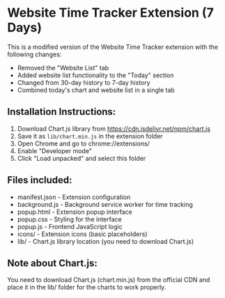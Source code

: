 # Website Time Tracker Extension (7 Days)

This is a modified version of the Website Time Tracker extension with the following changes:
- Removed the "Website List" tab
- Added website list functionality to the "Today" section
- Changed from 30-day history to 7-day history
- Combined today's chart and website list in a single tab

## Installation Instructions:

1. Download Chart.js library from https://cdn.jsdelivr.net/npm/chart.js
2. Save it as `lib/chart.min.js` in the extension folder
3. Open Chrome and go to chrome://extensions/
4. Enable "Developer mode"
5. Click "Load unpacked" and select this folder

## Files included:
- manifest.json - Extension configuration
- background.js - Background service worker for time tracking
- popup.html - Extension popup interface
- popup.css - Styling for the interface
- popup.js - Frontend JavaScript logic
- icons/ - Extension icons (basic placeholders)
- lib/ - Chart.js library location (you need to download Chart.js)

## Note about Chart.js:
You need to download Chart.js (chart.min.js) from the official CDN and place it in the lib/ folder for the charts to work properly.

